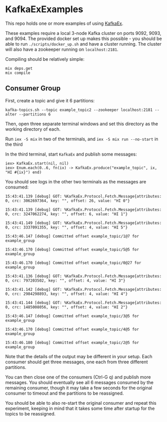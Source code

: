 # KafkaExExamples

This repo holds one or more examples of using
[KafkaEx](https://github.com/kafkaex/kafka_ex).

These examples require a local 3-node Kafka cluster on ports 9092, 9093, and
9094.  The provided docker set up makes this possible - you should be able to
run `./scripts/docker_up.sh` and have a cluster running.  The cluster will also
have a zookeeper running on `localhost:2181`.

Compiling should be relatively simple:

```
mix deps.get
mix compile
```

## Consumer Group

First, create a topic and give it 6 partitions:

```
kafka-topics.sh --topic example_topic2 --zookeeper localhost:2181 --alter --partitions 6
```

Then, open three separate terminal windows and set this directory as the working
directory of each.

Run `iex -S mix` in two of the terminals, and `iex -S mix run --no-start` in
the third

In the third terminal, start `KafkaEx` and publish some messages:

```
iex> KafkaEx.start(nil, nil)
iex> Enum.each(0..6, fn(ix) -> KafkaEx.produce("example_topic", ix, "HI #{ix}") end)
```

You should see logs in the other two terminals as the messages are consumed:

```
15:43:41.139 [debug] GOT: %KafkaEx.Protocol.Fetch.Message{attributes: 0, crc: 3062697364, key: "", offset: 26, value: "HI 0"}

15:43:41.139 [debug] GOT: %KafkaEx.Protocol.Fetch.Message{attributes: 0, crc: 3247062274, key: "", offset: 6, value: "HI 1"}

15:43:41.149 [debug] GOT: %KafkaEx.Protocol.Fetch.Message{attributes: 0, crc: 3337091355, key: "", offset: 4, value: "HI 5"}

15:43:46.147 [debug] Committed offset example_topic/1@7 for example_group

15:43:46.170 [debug] Committed offset example_topic/5@5 for example_group

15:43:46.170 [debug] Committed offset example_topic/0@27 for example_group
```

```
15:43:41.136 [debug] GOT: %KafkaEx.Protocol.Fetch.Message{attributes: 0, crc: 797203502, key: "", offset: 4, value: "HI 3"}

15:43:41.142 [debug] GOT: %KafkaEx.Protocol.Fetch.Message{attributes: 0, crc: 2984298893, key: "", offset: 4, value: "HI 4"}

15:43:41.144 [debug] GOT: %KafkaEx.Protocol.Fetch.Message{attributes: 0, crc: 1485008056, key: "", offset: 4, value: "HI 2"}

15:43:46.147 [debug] Committed offset example_topic/3@5 for example_group

15:43:46.170 [debug] Committed offset example_topic/4@5 for example_group

15:43:46.180 [debug] Committed offset example_topic/2@5 for example_group
```

Note that the details of the output may be different in your setup.  Each
consumer should get three messages, one each from three different partitions.

You can then close one of the consumers (Ctrl-G q) and publish more messages.
You should eventually see all 6 messages consumed by the remaining consumer,
though it may take a few seconds for the original consumer to timeout and the
partitions to be reassigned.

You should be able to also re-start the original consumer and repeat this
experiment, keeping in mind that it takes some time after startup for the
topics to be reassigned.
